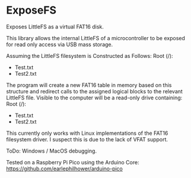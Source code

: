 # ExposeFS
Exposes LittleFS as a virtual FAT16 disk.


This library allows the internal LittleFS of a microcontroller to be exposed for read only access via USB mass storage.

Assuming the LittleFS filesystem is Constructed as Follows:
Root (/):
  - Test.txt
  - Test2.txt

The program will create a new FAT16 table in memory based on this structure and redirect calls to the assigned logical blocks to the relevant LittleFS file.
Visible to the computer will be a read-only drive containing:
Root (/):
  - Test.txt
  - Test2.txt

This currently only works with Linux implementations of the FAT16 filesystem driver.
I suspect this is due to the lack of VFAT support.

ToDo: Windows / MacOS debugging.

Tested on a Raspberry Pi Pico using the Arduino Core:
https://github.com/earlephilhower/arduino-pico
